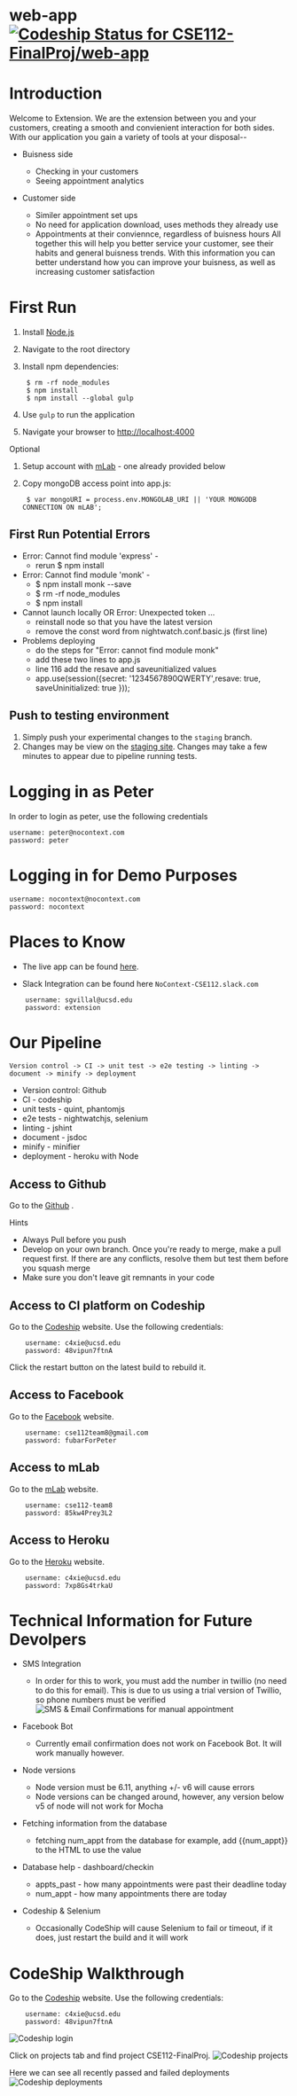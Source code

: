 # web-app [ ![Codeship Status for CSE112-FinalProj/web-app](https://app.codeship.com/projects/1603ac60-1b36-0135-93c1-725b0e594e8b/status?branch=master)](https://codeship.com/projects/219549)


# Introduction

Welcome to Extension. We are the extension between you and your customers, creating a smooth and convienient interaction  for both sides. With our application you gain a variety of tools at your disposal--
* Buisness side
	* Checking in your customers
	* Seeing appointment analytics 

* Customer side
	* Similer appointment set ups
	* No need for application download, uses methods they already use
	* Appointments at their conviennce, regardless of buisness hours
All together this will help you better service your customer, see their habits and general buisness trends. With this information you can better understand how you can improve your buisness, as well as increasing customer satisfaction

# First Run
1. Install [Node.js](http://nodejs.org/download/)
2. Navigate to the root directory
3. Install npm dependencies:

		$ rm -rf node_modules
        $ npm install
        $ npm install --global gulp

4. Use ``gulp`` to run the application
5. Navigate your browser to [http://localhost:4000](http://localhost:4000/)


Optional

1. Setup account with [mLab](https://mlab.com/) - one already provided below
2. Copy mongoDB access point into app.js:

        $ var mongoURI = process.env.MONGOLAB_URI || 'YOUR MONGODB CONNECTION ON mLAB';


## First Run Potential Errors

* Error: Cannot find module 'express' - 
	* rerun $ npm install
* Error: Cannot find module 'monk' - 
	* $ npm install monk --save
	* $ rm -rf node_modules
	* $ npm install
* Cannot launch locally OR Error: Unexpected token ...
	* reinstall node so that you have the latest version
	* remove the const word from nightwatch.conf.basic.js (first line)
* Problems deploying
	* do the steps for "Error: cannot find module monk"
	* add these two lines to app.js
	* line 116 add the resave and saveunitialized values
	* app.use(session({secret: '1234567890QWERTY',resave: true, saveUninitialized: true }));

## Push to testing environment

1. Simply push your experimental changes to the ``staging`` branch.
2. Changes may be view on the [staging site](https://nocontext-staging.herokuapp.com/). Changes may take a few minutes to appear due to pipeline running tests.

# Logging in as Peter

In order to login as peter, use the following credentials

	username: peter@nocontext.com
	password: peter

# Logging in for Demo Purposes


	username: nocontext@nocontext.com
	password: nocontext
	
# Places to Know

* The live app can be found [here](https://nocontext-staging.herokuapp.com/).
	
* Slack Integration can be found here
	``NoContext-CSE112.slack.com``

```
	username: sgvillal@ucsd.edu
	password: extension
```

# Our Pipeline

``Version control -> CI -> unit test -> e2e testing -> linting -> document -> minify -> deployment``

* Version control: Github
* CI - codeship
* unit tests - quint, phantomjs
* e2e tests - nightwatchjs, selenium
* linting - jshint
* document - jsdoc
* minify - minifier
* deployment - heroku with Node

## Access to Github 

Go to the [Github](https://github.com/charlyxie/CSE112-FinalProj/) .

Hints
* Always Pull before you push
* Develop on your own branch. Once you're ready to merge, make a pull request first. If there are any conflicts, resolve them but test them before you squash merge
* Make sure you don't leave git remnants in your code

## Access to CI platform on Codeship

Go to the [Codeship](http://codeship.io) website.
Use the following credentials:
```
	username: c4xie@ucsd.edu
	password: 48vipun7ftnA
```

Click the restart button on the latest build to rebuild it.

## Access to Facebook 

Go to the [Facebook](http://facebook.com) website.
```
	username: cse112team8@gmail.com
	password: fubarForPeter
```

## Access to mLab 

Go to the [mLab](https://mlab.com/) website.
```
	username: cse112-team8
	password: 85kw4Prey3L2
```

## Access to Heroku 

Go to the [Heroku](https://id.heroku.com/login) website.
```
	username: c4xie@ucsd.edu
	password: 7xp8Gs4trkaU
```



# Technical Information for Future Devolpers

* SMS Integration
	* In order for this to work, you must add the number in twillio (no need to do this for email). This is due to us using a trial version of Twillio, so phone numbers must be verified
	![SMS & Email Confirmations for manual appointment][SMSEmailManual]
* Facebook Bot
	* Currently email confirmation does not work on Facebook Bot. It will work manually however.
* Node versions 
	* Node version must be 6.11, anything +/- v6 will cause errors
	* Node versions can be changed around, however, any version below v5 of node will not work for Mocha
* Fetching information from the database
	* fetching num_appt from the database for example, add {{num_appt}} to the HTML to use the value
* Database help - dashboard/checkin
	* appts_past - how many appointments were past their deadline today
	* num_appt - how many appointments there are today

* Codeship & Selenium
	* Occasionally CodeShip will cause Selenium to fail or timeout, if it does, just restart the build and it will work


# CodeShip Walkthrough

Go to the [Codeship](http://codeship.io) website.
Use the following credentials:
```
	username: c4xie@ucsd.edu
	password: 48vipun7ftnA
```

![Codeship login][CodeshipLogin]

Click on projects tab and find project CSE112-FinalProj.
![Codeship projects][CodeshipProject]

Here we can see all recently passed and failed deployments
![Codeship deployments][CodeshipDeploy]

[SMSEmailManual]: documentation/SMSEmailManualAppointment.jpg "SMS & Email Confirmations for manual appointment"

[CodeshipLogin]: documentation/codeship-login.png "Codeship login"
[CodeshipProject]: documentation/codeship-projects.png "Codeship Project"
[CodeshipDeploy]: documentation/codeship-deploys.png "Codeship Deploy"

